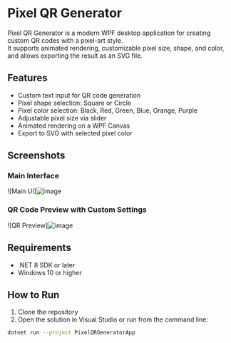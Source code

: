 # Pixel QR Generator

Pixel QR Generator is a modern WPF desktop application for creating custom QR codes with a pixel-art style.  
It supports animated rendering, customizable pixel size, shape, and color, and allows exporting the result as an SVG file.

## Features

- Custom text input for QR code generation
- Pixel shape selection: Square or Circle
- Pixel color selection: Black, Red, Green, Blue, Orange, Purple
- Adjustable pixel size via slider
- Animated rendering on a WPF Canvas
- Export to SVG with selected pixel color

## Screenshots

### Main Interface
![Main UI]![image](https://github.com/user-attachments/assets/ce58a39a-ac51-4163-b1c8-b6ee7224acb1)


### QR Code Preview with Custom Settings
![QR Preview]![image](https://github.com/user-attachments/assets/bc93051a-879a-48bd-9aac-c1fbb8f09c8a)


## Requirements

- .NET 8 SDK or later
- Windows 10 or higher

## How to Run

1. Clone the repository
2. Open the solution in Visual Studio or run from the command line:

```bash
dotnet run --project PixelQRGeneratorApp

